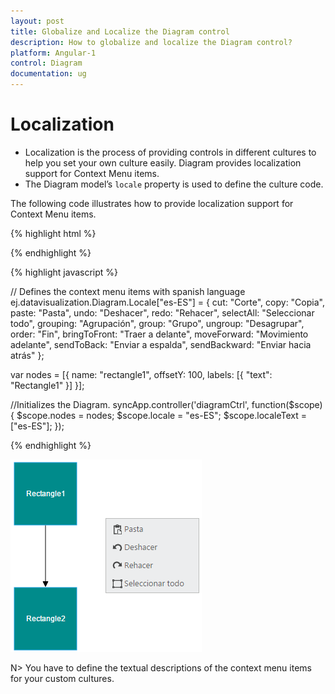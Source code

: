 ```yaml
---
layout: post
title: Globalize and Localize the Diagram control
description: How to globalize and localize the Diagram control?
platform: Angular-1
control: Diagram
documentation: ug
---
```


# Localization

* Localization is the process of providing controls in different cultures to help you set your own culture easily. Diagram provides localization support for Context Menu items.
* The Diagram model’s `locale` property is used to define the culture code. 

The following code illustrates how to provide localization support for Context Menu items.

{% highlight html %}

 <div ng-controller="diagramCtrl">
    <div>
        <ej-diagram id="DiagramContent" e-width="100%" e-height="700px" e-nodes="nodes" e-locale="locale">
        </ej-diagram>
    </div>
</div>

   {% endhighlight %}

   {% highlight javascript %}

// Defines the context menu items with spanish language
ej.datavisualization.Diagram.Locale["es-ES"] = {
    cut: "Corte",
    copy: "Copia",
    paste: "Pasta",
    undo: "Deshacer",
    redo: "Rehacer",
    selectAll: "Seleccionar todo",
    grouping: "Agrupación",
    group: "Grupo",
    ungroup: "Desagrupar",
    order: "Fin",
    bringToFront: "Traer a delante",
    moveForward: "Movimiento adelante",
    sendToBack: "Enviar a espalda",
    sendBackward: "Enviar hacia atrás"
};

var nodes = [{
    name: "rectangle1",
    offsetY: 100,
    labels: [{
        "text": "Rectangle1"
    }]
}];

//Initializes the Diagram.
syncApp.controller('diagramCtrl', function($scope) {
    $scope.nodes = nodes;
    $scope.locale = "es-ES";
    $scope.localeText = ["es-ES"];
});

{% endhighlight %}

![](/angular-1/Diagram/Localization_images/Localization_img1.png)

N> You have to define the textual descriptions of the context menu items for your custom cultures.